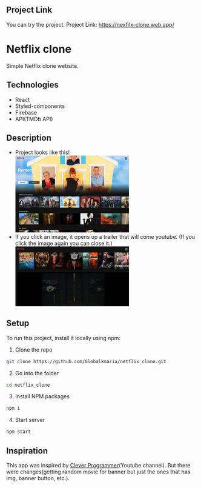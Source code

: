 ## Project Link

You can try the project.
Project Link: <https://nexfilx-clone.web.app/>

# Netflix clone

Simple Netflix clone website.

## Technologies

- React
- Styled-components
- Firebase
- API(TMDb API)

## Description

- Project looks like this!
  <br/>
  <img src="./src/img/page.png" width="300">
- If you click an image, it opens up a trailer that will come youtube.
  (If you click the image again you can close it.)
  <br/>
  <img src="./src/img/trailer.png" width="300">

## Setup

To run this project, install it locally using npm:

1. Clone the repo

```bash
git clone https://github.com/Globalkmaria/netflix_clone.git
```

2. Go into the folder

```bash
cd netflix_clone
```

3. Install NPM packages

```bash
npm i
```

4. Start server

```bash
npm start
```

## Inspiration

This app was inspired by [Clever Programmer](https://youtu.be/XtMThy8QKqU)(Youtube channel). But there were changes(getting random movie for banner but just the ones that has img, banner button, etc.).
